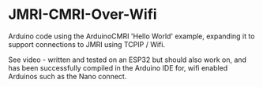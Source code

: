 # JMRI-CMRI-Over-Wifi
Arduino code using the ArduinoCMRI 'Hello World' example, expanding it to support connections to JMRI using TCPIP / Wifi.

See video - written and tested on an ESP32 but should also work on, and has been successfully compiled in the Arduino IDE for, wifi enabled Arduinos such as the Nano connect.
